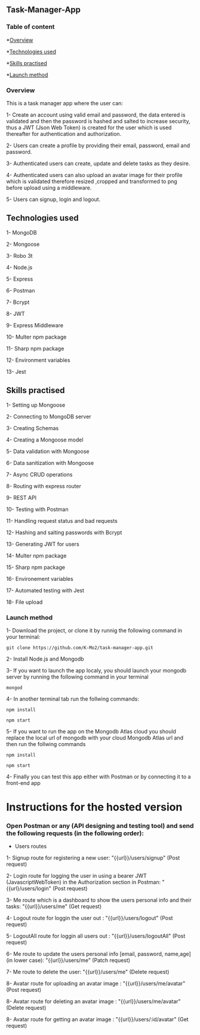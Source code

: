 ## Task-Manager-App

### Table of content

\*[Overview](#overview)

\*[Technologies used](#technologies-used)

\*[Skills practised](#skills-practised)

\*[Launch method](#launch-method)

### Overview

This is a task manager app where the user can:

1- Create an account using valid email and password, the data entered is validated and then the password is hashed and salted to increase security, thus a JWT (Json Web Token) is created for the user which is used thereafter for authentication and authorization.

2- Users can create a profile by providing their email, password, email and password.

3- Authenticated users can create, update and delete tasks as they desire.

4- Authenticated users can also upload an avatar image for their profile which is validated therefore resized ,cropped and transformed to png before upload using a middleware.

5- Users can signup, login and logout.

## Technologies used

1- MongoDB

2- Mongoose

3- Robo 3t

4- Node.js

5- Express

6- Postman

7- Bcrypt

8- JWT

9- Express Middleware

10- Multer npm package

11- Sharp npm package

12- Environment variables

13- Jest

## Skills practised

1- Setting up Mongoose

2- Connecting to MongoDB server

3- Creating Schemas

4- Creating a Mongoose model

5- Data validation with Mongoose

6- Data sanitization with Mongoose

7- Async CRUD operations

8- Routing with express router

9- REST API

10- Testing with Postman

11- Handling request status and bad requests

12- Hashing and salting passwords with Bcrypt

13- Generating JWT for users

14- Multer npm package

15- Sharp npm package

16- Environement variables

17- Automated testing with Jest

18- File upload

### Launch method

1- Download the project, or clone it by runnig the following command in your terminal:

```
git clone https://github.com/K-Mo2/task-manager-app.git
```

2- Install Node.js and Mongodb

3- If you want to launch the app localy, you should launch your mongodb server by running the following command in your terminal

```
mongod
```

4- In another terminal tab run the follwing commands:

```
npm install

npm start
```

5- If you want to run the app on the Mongodb Atlas cloud you should replace the local url of mongodb with your cloud Mongodb Atlas url and then run the follwing commands

```
npm install

npm start
```

4- Finally you can test this app either with Postman or by connecting it to a front-end app

# Instructions for the hosted version

### Open Postman or any (API designing and testing tool) and send the following requests (in the following order):

- Users routes

1- Signup route for registering a new user: "{{url}}/users/signup" (Post request)

2- Login route for logging the user in using a bearer JWT (JavascriptWebToken) in the Authorization section in Postman:
"{{url}/users/login" (Post request)

3- Me route which is a dashboard to show the users personal info and their tasks: "{{url}}/users/me" (Get request)

4- Logout route for loggin the user out : "{{url}}/users/logout" (Post request)

5- LogoutAll route for loggin all users out : "{{url}}/users/logoutAll" (Post request)

6- Me route to update the users personal info [email, password, name,age] (in lower case):
"{{url}}/users/me" (Patch request)

7- Me route to delete the user: "{{url}}/users/me" (Delete request)

8- Avatar route for uploading an avatar image : "{{url}}/users/me/avatar" (Post request)

8- Avatar route for deleting an avatar image : "{{url}}/users/me/avatar" (Delete request)

8- Avatar route for getting an avatar image : "{{url}}/users/:id/avatar" (Get request)
